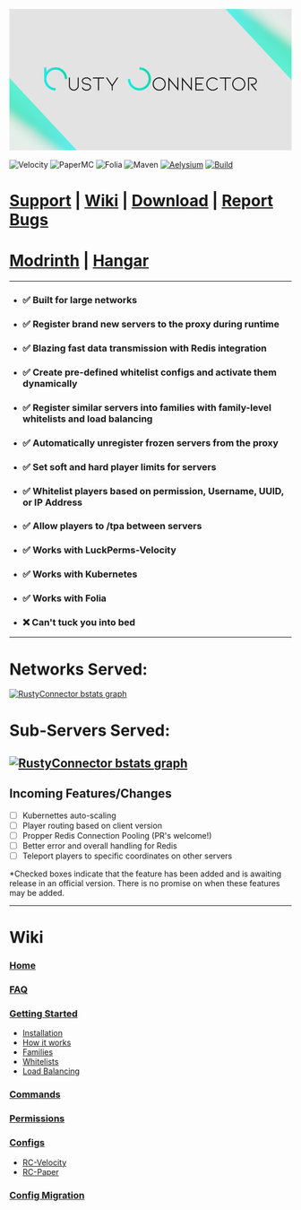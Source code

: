 ![Aelysium Wordmark Image](https://github.com/Aelysium-Group/.github/blob/main/images/rustyconnector-wordmark.png?raw=true)

![Velocity](https://badgen.net/badge/Velocity/3.1.1%20-%203.2.0/1197d1?icon=dockbit)
![PaperMC](https://badgen.net/badge/Paper/1.16%20-%201.19/F96854?icon=telegram)
![Folia](https://badgen.net/badge/Folia/Supported/E004BC?icon=maven)
![Maven](https://badgen.net/badge/maven/passing/green?icon=github)
[![Aelysium](https://badgen.net/badge/Discord/Aelysium/5865F2?icon=discord)](https://join.aelysium.group/)
[![Build](https://badgen.net/badge/Latest%20Stable%20Release/v0.4.0%20(Beta)/orange?icon=maven)](https://github.com/Aelysium-Group/rusty-connector/releases)

# [Support](https://join.aelysium.group/)  |  [Wiki](https://github.com/Aelysium-Group/rusty-connector/wiki)  |  [Download](https://github.com/Aelysium-Group/rusty-connector/releases)  |  [Report Bugs](https://join.aelysium.group/)

# [Modrinth](https://modrinth.com/plugin/rustyconnector) | [Hangar](https://hangar.papermc.io/nathan-i-martin/RustyConnector)
---
- ### ✅ Built for large networks
- ### ✅ Register brand new servers to the proxy during runtime
- ### ✅ Blazing fast data transmission with Redis integration
- ### ✅ Create pre-defined whitelist configs and activate them dynamically
- ### ✅ Register similar servers into families with family-level whitelists and load balancing
- ### ✅ Automatically unregister frozen servers from the proxy
- ### ✅ Set soft and hard player limits for servers
- ### ✅ Whitelist players based on permission, Username, UUID, or IP Address
- ### ✅ Allow players to /tpa between servers
- ### ✅ Works with LuckPerms-Velocity
- ### ✅ Works with Kubernetes
- ### ✅ Works with Folia
- ### ❌ Can't tuck you into bed
---
# Networks Served:
[![RustyConnector bstats graph](https://bstats.org/signatures/velocity/RustyConnector.svg)](https://bstats.org/signatures/velocity/RustyConnector.svg)
# Sub-Servers Served:
[![RustyConnector bstats graph](https://bstats.org/signatures/bukkit/RustyConnector.svg)](https://bstats.org/signatures/bukkit/RustyConnector.svg)
---
## Incoming Features/Changes
- [ ] Kubernettes auto-scaling
- [ ] Player routing based on client version
- [ ] Propper Redis Connection Pooling (PR's welcome!)
- [ ] Better error and overall handling for Redis
- [ ] Teleport players to specific coordinates on other servers

\*Checked boxes indicate that the feature has been added and is awaiting release in an official version. There is no promise on when these features may be added.

---

# Wiki
### [Home](https://github.com/Aelysium-Group/rusty-connector/wiki)
### [FAQ](https://github.com/Aelysium-Group/rusty-connector/wiki#faq)
### [Getting Started](https://github.com/Aelysium-Group/rusty-connector/wiki/Getting-Started-(First-Time))
  - [Installation](https://github.com/Aelysium-Group/rusty-connector/wiki/Getting-Started-(First-Time))
  - [How it works](https://github.com/Aelysium-Group/rusty-connector/wiki/Getting-Started-(First-Time)#how-it-works)
  - [Families](https://github.com/Aelysium-Group/rusty-connector/wiki/Family)
  - [Whitelists](https://github.com/Aelysium-Group/rusty-connector/wiki/Whitelist)
  - [Load Balancing](https://github.com/Aelysium-Group/rusty-connector/wiki/Family#load-balancing)
### [Commands](https://github.com/Aelysium-Group/rusty-connector/wiki/Commands)
### [Permissions](https://github.com/Aelysium-Group/rusty-connector/wiki/Permissions)
### [Configs](https://github.com/Aelysium-Group/rusty-connector/wiki/Config-Migration)
  - [RC-Velocity](https://github.com/Aelysium-Group/rusty-connector/wiki/Config-v2#rc-velocity)
  - [RC-Paper](https://github.com/Aelysium-Group/rusty-connector/wiki/Config-v2#rc-paper)
### [Config Migration](https://github.com/Aelysium-Group/rusty-connector/wiki/Config-Migration)
